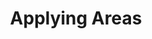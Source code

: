 ---
templateKey: templates/locations
type: 0
slug: /locations/
language: al
title: Applying Areas
---